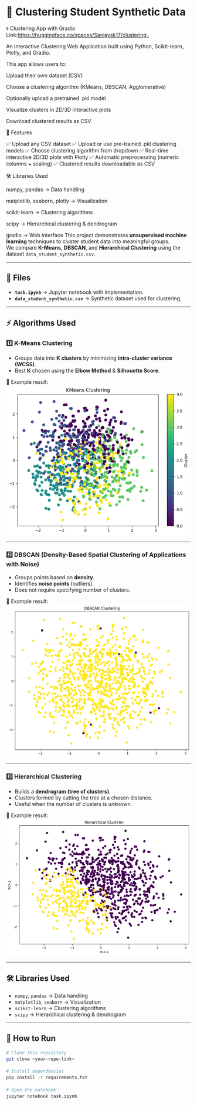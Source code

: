 # 🧩 Clustering Student Synthetic Data
🌀 Clustering App with Gradio
Link:https://huggingface.co/spaces/Sanjaysk17/clustering_

An interactive Clustering Web Application built using Python, Scikit-learn, Plotly, and Gradio.

This app allows users to:

Upload their own dataset (CSV)

Choose a clustering algorithm (KMeans, DBSCAN, Agglomerative)

Optionally upload a pretrained .pkl model

Visualize clusters in 2D/3D interactive plots

Download clustered results as CSV

🚀 Features

✅ Upload any CSV dataset
✅ Upload or use pre-trained .pkl clustering models
✅ Choose clustering algorithm from dropdown
✅ Real-time interactive 2D/3D plots with Plotly
✅ Automatic preprocessing (numeric columns + scaling)
✅ Clustered results downloadable as CSV

🛠️ Libraries Used

numpy, pandas → Data handling

matplotlib, seaborn, plotly → Visualization

scikit-learn → Clustering algorithms

scipy → Hierarchical clustering & dendrogram

gradio → Web interface
This project demonstrates **unsupervised machine learning** techniques to cluster student data into meaningful groups.  
We compare **K-Means**, **DBSCAN**, and **Hierarchical Clustering** using the dataset `data_student_synthetic.csv`.  

---

## 📂 Files
- **`task.ipynb`** → Jupyter notebook with implementation.  
- **`data_student_synthetic.csv`** → Synthetic dataset used for clustering.  

---

## ⚡ Algorithms Used

### 1️⃣ K-Means Clustering
- Groups data into **K clusters** by minimizing **intra-cluster variance (WCSS)**.  
- Best **K** chosen using the **Elbow Method** & **Silhouette Score**.  

📸 Example result:  
![KMeans Clustering](kmeans.png)

---

### 2️⃣ DBSCAN (Density-Based Spatial Clustering of Applications with Noise)
- Groups points based on **density**.  
- Identifies **noise points** (outliers).  
- Does not require specifying number of clusters.  

📸 Example result:  
![DBSCAN Clustering](dbscan.png)

---

### 3️⃣ Hierarchical Clustering
- Builds a **dendrogram (tree of clusters)**.  
- Clusters formed by cutting the tree at a chosen distance.  
- Useful when the number of clusters is unknown.  

📸 Example result:  
![Hierarchical Clustering](hierarical.png)

---

## 🛠️ Libraries Used
- `numpy`, `pandas` → Data handling  
- `matplotlib`, `seaborn` → Visualization  
- `scikit-learn` → Clustering algorithms  
- `scipy` → Hierarchical clustering & dendrogram  

---

## 🚀 How to Run
```bash
# Clone this repository
git clone <your-repo-link>

# Install dependencies
pip install -r requirements.txt

# Open the notebook
jupyter notebook task.ipynb
